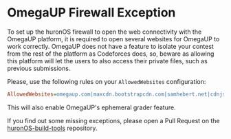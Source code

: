 # OmegaUP Firewall Exception

To set up the huronOS firewall to open the web connectivity with the OmegaUP platform, it is required to open several websites for OmegaUP to work correctly. OmegaUP does not have a feature to isolate your contest from the rest of the platform as Codeforces does, so, beware as allowing this platform will let the users to also access their private files, such as previous submissions.

Please, use the following rules on your `AllowedWebsites` configuration:
```ini title="directives.hdf"
AllowedWebsites=omegaup.com|maxcdn.bootstrapcdn.com|samhebert.net|cdnjs.cloudflare.com
```

This will also enable OmegaUP's ephemeral grader feature.

If you find out some missing exceptions, please open a Pull Request on the [huronOS-build-tools](https://github.com/equetzal/huronOS-build-tools) repository.